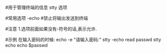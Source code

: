 #用于管理终端的信息
stty 选项

#常用选项
-echo			#禁止将输出发送到终端

#注意
1.选项前面如果没有-符号的话,表示允许.

#示例
在输入密码的时候:
echo -e "请输入密码:"
stty -echo
read passwd
stty echo
echo $passwd
